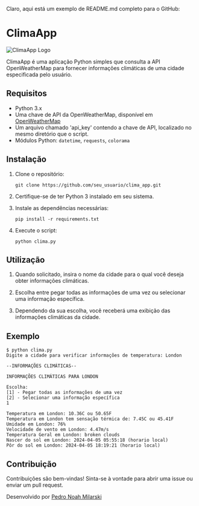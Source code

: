 Claro, aqui está um exemplo de README.md completo para o GitHub:

# ClimaApp

![ClimaApp Logo](clima_app_logo.png)

ClimaApp é uma aplicação Python simples que consulta a API OpenWeatherMap para fornecer informações climáticas de uma cidade especificada pelo usuário.

## Requisitos

- Python 3.x
- Uma chave de API da OpenWeatherMap, disponível em [OpenWeatherMap](http://openweathermap.org/)
- Um arquivo chamado 'api_key' contendo a chave de API, localizado no mesmo diretório que o script.
- Módulos Python: `datetime`, `requests`, `colorama`

## Instalação

1. Clone o repositório:

    ```
    git clone https://github.com/seu_usuario/clima_app.git
    ```

2. Certifique-se de ter Python 3 instalado em seu sistema.

3. Instale as dependências necessárias:

    ```
    pip install -r requirements.txt
    ```

4. Execute o script:

    ```
    python clima.py
    ```

## Utilização

1. Quando solicitado, insira o nome da cidade para o qual você deseja obter informações climáticas.

2. Escolha entre pegar todas as informações de uma vez ou selecionar uma informação específica.

3. Dependendo da sua escolha, você receberá uma exibição das informações climáticas da cidade.

## Exemplo

```
$ python clima.py
Digite a cidade para verificar informações de temperatura: London

--INFORMAÇÕES CLIMÁTICAS--

INFORMAÇÕES CLIMÁTICAS PARA LONDON

Escolha:
[1] - Pegar todas as informações de uma vez
[2] - Selecionar uma informação específica
1

Temperatura em London: 10.36C ou 50.65F
Temperatura em London tem sensação térmica de: 7.45C ou 45.41F
Umidade em London: 76%
Velocidade de vento em London: 4.47m/s
Temperatura Geral em London: broken clouds
Nascer do sol em London: 2024-04-05 05:55:18 (horario local)
Pôr do sol em London: 2024-04-05 18:19:21 (horario local)
```

## Contribuição

Contribuições são bem-vindas! Sinta-se à vontade para abrir uma issue ou enviar um pull request.

Desenvolvido por [Pedro Noah Milarski](https://github.com/seu_usuario)
